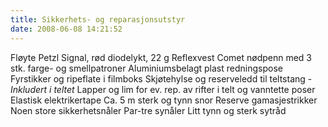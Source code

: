```yaml
---
title: Sikkerhets- og reparasjonsutstyr
date: 2008-06-08 14:21:52
---
```


Fløyte
Petzl Signal, rød diodelykt, 22 g
Reflexvest
Comet nødpenn med 3 stk. farge- og smellpatroner
Aluminiumsbelagt plast redningspose
Fyrstikker og ripeflate i filmboks
Skjøtehylse og reserveledd til teltstang -  <em>Inkludert i teltet</em>
Lapper og lim for ev. rep. av rifter i telt og vanntette poser
Elastisk elektrikertape
Ca. 5 m sterk og tynn snor
Reserve gamasjestrikker
Noen store sikkerhetsnåler
Par-tre synåler
Litt tynn og sterk sytråd
